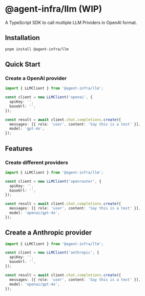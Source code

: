 # @agent-infra/llm (WIP)

A TypeScript SDK to call multiple LLM Prividers in OpenAI format.

## Installation

```bash
pnpm install @agent-infra/llm
```

## Quick Start

### Create a OpenAI provider

```ts
import { LLMClient } from '@agent-infra/llm';

const client = new LLMClient('openai', {
  apiKey: '',
  baseUrl: '',
});

const result = await client.chat.completions.create({
  messages: [{ role: 'user', content: 'Say this is a test' }],
  model: 'gpt-4o',
});
```

## Features

### Create different providers

```ts
import { LLMClient } from '@agent-infra/llm';

const client = new LLMClient('openrouter', {
  apiKey: '',
  baseUrl: '',
});

const result = await client.chat.completions.create({
  messages: [{ role: 'user', content: 'Say this is a test' }],
  model: 'openai/gpt-4o',
});
```

## Create a Anthropic provider

```ts
import { LLMClient } from '@agent-infra/llm';

const client = new LLMClient('anthropic', {
  apiKey: '',
  baseUrl: '',
});

const result = await client.chat.completions.create({
  messages: [{ role: 'user', content: 'Say this is a test' }],
  model: 'openai/gpt-4o',
});
```
